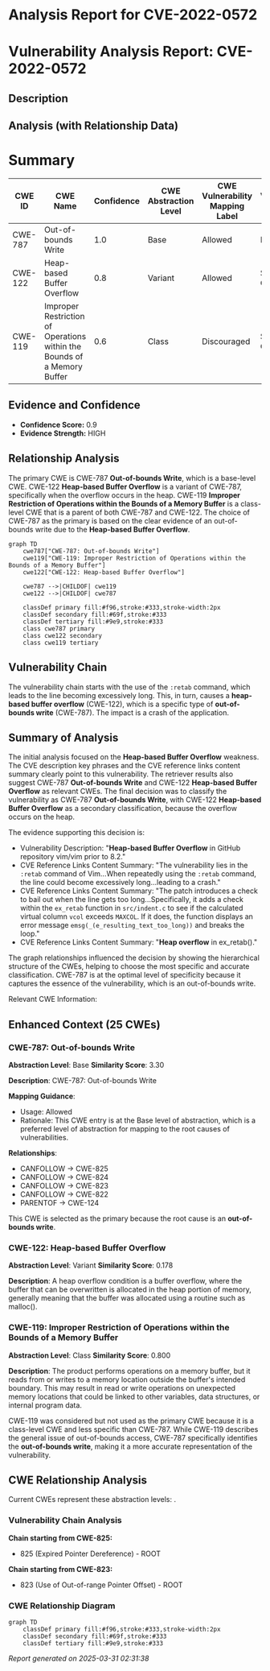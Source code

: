 # Analysis Report for CVE-2022-0572

# Vulnerability Analysis Report: CVE-2022-0572

## Description



## Analysis (with Relationship Data)

# Summary

| CWE ID | CWE Name | Confidence | CWE Abstraction Level | CWE Vulnerability Mapping Label | CWE-Vulnerability Mapping Notes |
|---|---|---|---|---|---|
| CWE-787 | Out-of-bounds Write | 1.0 | Base | Allowed | Primary CWE |
| CWE-122 | Heap-based Buffer Overflow | 0.8 | Variant | Allowed | Secondary Candidate |
| CWE-119 | Improper Restriction of Operations within the Bounds of a Memory Buffer | 0.6 | Class | Discouraged | Secondary Candidate |

## Evidence and Confidence

*   **Confidence Score:** 0.9
*   **Evidence Strength:** HIGH

## Relationship Analysis

The primary CWE is CWE-787 **Out-of-bounds Write**, which is a base-level CWE. CWE-122 **Heap-based Buffer Overflow** is a variant of CWE-787, specifically when the overflow occurs in the heap. CWE-119 **Improper Restriction of Operations within the Bounds of a Memory Buffer** is a class-level CWE that is a parent of both CWE-787 and CWE-122. The choice of CWE-787 as the primary is based on the clear evidence of an out-of-bounds write due to the **Heap-based Buffer Overflow**.

```mermaid
graph TD
    cwe787["CWE-787: Out-of-bounds Write"]
    cwe119["CWE-119: Improper Restriction of Operations within the Bounds of a Memory Buffer"]
    cwe122["CWE-122: Heap-based Buffer Overflow"]
    
    cwe787 -->|CHILDOF| cwe119
    cwe122 -->|CHILDOF| cwe787
    
    classDef primary fill:#f96,stroke:#333,stroke-width:2px
    classDef secondary fill:#69f,stroke:#333
    classDef tertiary fill:#9e9,stroke:#333
    class cwe787 primary
    class cwe122 secondary
    class cwe119 tertiary
```

## Vulnerability Chain

The vulnerability chain starts with the use of the `:retab` command, which leads to the line becoming excessively long. This, in turn, causes a **heap-based buffer overflow** (CWE-122), which is a specific type of **out-of-bounds write** (CWE-787). The impact is a crash of the application.

## Summary of Analysis

The initial analysis focused on the **Heap-based Buffer Overflow** weakness. The CVE description key phrases and the CVE reference links content summary clearly point to this vulnerability. The retriever results also suggest CWE-787 **Out-of-bounds Write** and CWE-122 **Heap-based Buffer Overflow** as relevant CWEs. The final decision was to classify the vulnerability as CWE-787 **Out-of-bounds Write**, with CWE-122 **Heap-based Buffer Overflow** as a secondary classification, because the overflow occurs on the heap.

The evidence supporting this decision is:

*   Vulnerability Description: "**Heap-based Buffer Overflow** in GitHub repository vim/vim prior to 8.2."
*   CVE Reference Links Content Summary: "The vulnerability lies in the `:retab` command of Vim...When repeatedly using the `:retab` command, the line could become excessively long...leading to a crash."
*   CVE Reference Links Content Summary: "The patch introduces a check to bail out when the line gets too long...Specifically, it adds a check within the `ex_retab` function in `src/indent.c` to see if the calculated virtual column `vcol` exceeds `MAXCOL`. If it does, the function displays an error message `emsg(_(e_resulting_text_too_long))` and breaks the loop."
*   CVE Reference Links Content Summary: "**Heap overflow** in ex_retab()."

The graph relationships influenced the decision by showing the hierarchical structure of the CWEs, helping to choose the most specific and accurate classification. CWE-787 is at the optimal level of specificity because it captures the essence of the vulnerability, which is an out-of-bounds write.

Relevant CWE Information:

## Enhanced Context (25 CWEs)

### CWE-787: Out-of-bounds Write
**Abstraction Level**: Base
**Similarity Score**: 3.30

**Description**:
CWE-787: Out-of-bounds Write

**Mapping Guidance**:
- Usage: Allowed
- Rationale: This CWE entry is at the Base level of abstraction, which is a preferred level of abstraction for mapping to the root causes of vulnerabilities.

**Relationships**:
- CANFOLLOW -> CWE-825
- CANFOLLOW -> CWE-824
- CANFOLLOW -> CWE-823
- CANFOLLOW -> CWE-822
- PARENTOF -> CWE-124

This CWE is selected as the primary because the root cause is an **out-of-bounds write**.

### CWE-122: Heap-based Buffer Overflow
**Abstraction Level**: Variant
**Similarity Score**: 0.178

**Description**:
A heap overflow condition is a buffer overflow, where the buffer that can be overwritten is allocated in the heap portion of memory, generally meaning that the buffer was allocated using a routine such as malloc().

### CWE-119: Improper Restriction of Operations within the Bounds of a Memory Buffer
**Abstraction Level**: Class
**Similarity Score**: 0.800

**Description**:
The product performs operations on a memory buffer, but it reads from or writes to a memory location outside the buffer's intended boundary. This may result in read or write operations on unexpected memory locations that could be linked to other variables, data structures, or internal program data.

CWE-119 was considered but not used as the primary CWE because it is a class-level CWE and less specific than CWE-787. While CWE-119 describes the general issue of out-of-bounds access, CWE-787 specifically identifies the **out-of-bounds write**, making it a more accurate representation of the vulnerability.


## CWE Relationship Analysis

Current CWEs represent these abstraction levels: .


### Vulnerability Chain Analysis

**Chain starting from CWE-825:**
- 825 (Expired Pointer Dereference) - ROOT


**Chain starting from CWE-823:**
- 823 (Use of Out-of-range Pointer Offset) - ROOT



### CWE Relationship Diagram

```mermaid
graph TD
    classDef primary fill:#f96,stroke:#333,stroke-width:2px
    classDef secondary fill:#69f,stroke:#333
    classDef tertiary fill:#9e9,stroke:#333
```



*Report generated on 2025-03-31 02:31:38*
